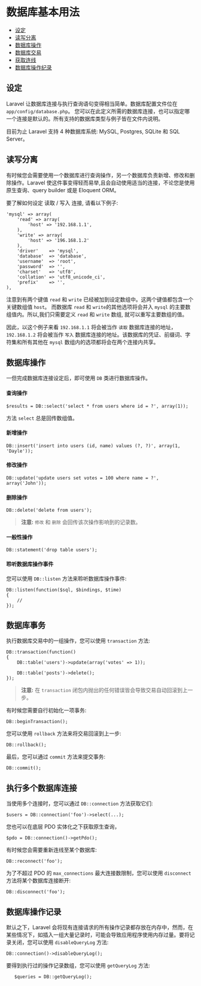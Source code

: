# 数据库基本用法

- [设定](#configuration)
- [读写分离](#read-write-connections)
- [数据库操作](#running-queries)
- [数据库交易](#database-transactions)
- [获取连线](#accessing-connections)
- [数据库操作纪录](#query-logging)

<a name="configuration"></a>
## 设定

Laravel 让数据库连接与执行查询语句变得相当简单。数据库配置文件位在 `app/config/database.php`。 您可以在此定义所需的数据库连接，也可以指定哪一个连接是默认的。所有支持的数据库类型与例子皆在文件内说明。

目前为止 Laravel 支持 4 种数据库系统: MySQL, Postgres, SQLite 和 SQL Server。

<a name="read-write-connections"></a>
## 读写分离

有时候您会需要使用一个数据库进行查询操作，另一个数据库负责新增、修改和删除操作。Laravel 使这件事变得轻而易举,且会自动使用适当的连接，不论您是使用原生查询、query builder 或是 Eloquent ORM。

要了解如何设定 读取 / 写入 连接, 请看以下例子:

	'mysql' => array(
		'read' => array(
			'host' => '192.168.1.1',
		),
		'write' => array(
			'host' => '196.168.1.2'
		),
		'driver'    => 'mysql',
		'database'  => 'database',
		'username'  => 'root',
		'password'  => '',
		'charset'   => 'utf8',
		'collation' => 'utf8_unicode_ci',
		'prefix'    => '',
	),

注意到有两个键值 `read` 和 `write` 已经被加到设定数组中。这两个键值都包含一个关键数组值 `host`。 而数据库 `read` 和 `write`的其他选项将会并入 `mysql` 的主要数组值内。所以,我们只需要定义 `read` 和 `write` 数组, 就可以重写主要数组的值。

因此，以这个例子来看 `192.168.1.1` 将会被当作 `读取` 数据库连接的地址，`192.168.1.2` 将会被当作 `写入` 数据库连接的地址。该数据库的凭证、前缀词、字符集和所有其他在 `mysql` 数组内的选项都将会在两个连接内共享。

<a name="running-queries"></a>
## 数据库操作

一但完成数据库连接设定后，即可使用 `DB` 类进行数据库操作。

#### 查询操作

	$results = DB::select('select * from users where id = ?', array(1));

方法 `select` 总是回传数组值。

#### 新增操作

	DB::insert('insert into users (id, name) values (?, ?)', array(1, 'Dayle'));

#### 修改操作

	DB::update('update users set votes = 100 where name = ?', array('John'));

#### 删除操作

	DB::delete('delete from users');

> **注意:**  `修改` 和 `删除` 会回传该次操作影响到的记录数。

#### 一般性操作

	DB::statement('drop table users');

#### 聆听数据库操作事件

您可以使用 `DB::listen` 方法来聆听数据库操作事件:

	DB::listen(function($sql, $bindings, $time)
	{
		//
	});

<a name="database-transactions"></a>
## 数据库事务

执行数据库交易中的一组操作，您可以使用 `transaction` 方法:

	DB::transaction(function()
	{
		DB::table('users')->update(array('votes' => 1));

		DB::table('posts')->delete();
	});

> **注意:** 在 `transaction` 闭包内抛出的任何错误皆会导致交易自动回滚到上一步。

有时候您需要自行初始化一项事务:

	DB::beginTransaction();

您可以使用 `rollback` 方法来将交易回滚到上一步:

	DB::rollback();

最后，您可以通过 `commit` 方法来提交事务:

	DB::commit();

<a name="accessing-connections"></a>
## 执行多个数据库连接

当使用多个连接时，您可以通过 `DB::connection` 方法获取它们:

	$users = DB::connection('foo')->select(...);

您也可以在底层 PDO 实体化之下获取原生查询，

	$pdo = DB::connection()->getPdo();

有时候您会需要重新连线至某个数据库:

	DB::reconnect('foo');

为了不超过 PDO 的 `max_connections` 最大连接数限制，您可以使用 `disconnect` 方法将某个数据库连接断开:

	DB::disconnect('foo');

<a name="query-logging"></a>
## 数据库操作记录

默认之下，Laravel 会将现有连接请求的所有操作记录都存放在内存中，然而，在某些情况下，如插入一组大量记录时，可能会导致应用程序使用内存过量。要将记录关闭，您可以使用 `disableQueryLog` 方法:

	DB::connection()->disableQueryLog();

要得到执行过的操作记录数组，您可以使用 `getQueryLog` 方法:

       $queries = DB::getQueryLog();
